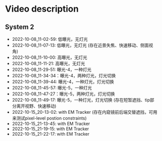 # Video description

## System 2
- 2022-10-08_11-02-59: 低曝光，无灯光
- 2022-10-08_11-07-13: 低曝光，无灯光 (存在近景失焦、快速移动、侧面视角)
- 2022-10-08_11-10-00: 高曝光，无灯光
- 2022-10-08_11-11-21: 高曝光，无灯光
- 2022-10-08_11-29-51: 曝光-4，一种灯光
- 2022-10-08_11-34-34：曝光-4，两种灯光，灯光切换
- 2022-10-08_11-39-44: 曝光-4，一种灯光，灯光切换
- 2022-10-08_11-45-57: 曝光-5，一种灯光
- 2022-10-08_11-47-27：曝光-5，两种灯光，灯光切换
- 2022-10-08_11-49-17: 曝光-5，一种灯光，灯光切换 (存在短暂遮挡、tip部分离开视野、快速移动)
- 2022-10-15_20-13-02: with EM Tracker (存在内窥镜前后端交替遮挡，可用来测试pixel-level postion constraints)
- 2022-10-15_21-13-45: with EM Tracker
- 2022-10-15_21-19-15: with EM Tracker
- 2022-10-15_21-22-17: with EM Tracker
